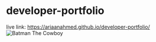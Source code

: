 # developer-portfolio
live link: https://ariaanahmed.github.io/developer-portfolio/
![Batman   The Cowboy](https://user-images.githubusercontent.com/121677432/211014627-095ddf06-6cb2-4976-bb76-711ab35ab45e.jpg)

